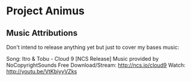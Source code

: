# Project Animus

## Music Attributions

Don't intend to release anything yet but just to cover my bases music:

Song: Itro & Tobu - Cloud 9 [NCS Release]
Music provided by NoCopyrightSounds
Free Download/Stream: http://ncs.io/cloud9
Watch: http://youtu.be/VtKbiyyVZks
